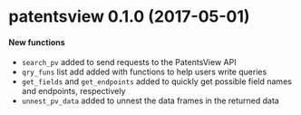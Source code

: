 # patentsview 0.1.0 (2017-05-01)

#### New functions

* `search_pv` added to send requests to the PatentsView API
* `qry_funs` list add added with functions to help users write queries
* `get_fields` and `get_endpoints` added to quickly get possible field names 
  and endpoints, respectively
* `unnest_pv_data` added to unnest the data frames in the returned data